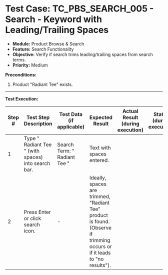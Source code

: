 # Test Case: TC_PBS_SEARCH_005 - Search - Keyword with Leading/Trailing Spaces

* **Module:** Product Browse & Search
* **Feature:** Search Functionality
* **Objective:** Verify if search trims leading/trailing spaces from search terms.
* **Priority:** Medium

**Preconditions:**
1.  Product "Radiant Tee" exists.

---
**Test Execution:**

| Step # | Test Step Description                                                                 | Test Data (if applicable)                     | Expected Result                                                                                                                               | Actual Result (during execution) | Status (during execution) | Notes (during execution) |
|--------|---------------------------------------------------------------------------------------|-----------------------------------------------|-----------------------------------------------------------------------------------------------------------------------------------------------|----------------------------------|---------------------------|--------------------------|
| 1      | Type "  Radiant Tee  " (with spaces) into search bar.                                 | Search Term: "  Radiant Tee  "                 | Text with spaces entered.                                                                                                                     |                                  |                           |                          |
| 2      | Press Enter or click search icon.                                                     | -                                             | Ideally, spaces are trimmed, "Radiant Tee" product is found. (Observe if trimming occurs or if it leads to "no results").                      |                                  |                           |                          |
